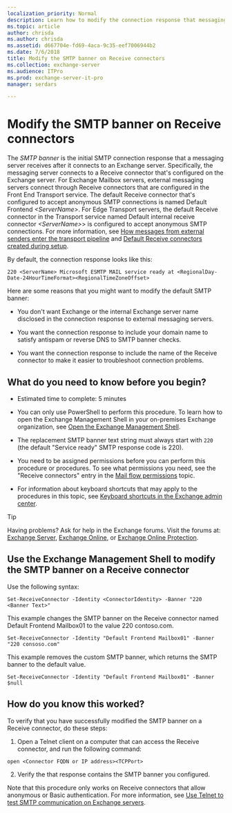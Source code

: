 ```yaml
---
localization_priority: Normal
description: Learn how to modify the connection response that messaging servers receive after connecting to an Exchange server 2016 or 2019.
ms.topic: article
author: chrisda
ms.author: chrisda
ms.assetid: d667704e-fd69-4aca-9c35-eef7006944b2
ms.date: 7/6/2018
title: Modify the SMTP banner on Receive connectors
ms.collection: exchange-server
ms.audience: ITPro
ms.prod: exchange-server-it-pro
manager: serdars

---
```


# Modify the SMTP banner on Receive connectors

The *SMTP banner* is the initial SMTP connection response that a messaging server receives after it connects to an Exchange server. Specifically, the messaging server connects to a Receive connector that's configured on the Exchange server. For Exchange Mailbox servers, external messaging servers connect through Receive connectors that are configured in the Front End Transport service. The default Receive connector that's configured to accept anonymous SMTP connections is named Default Frontend _\<ServerName\>_. For Edge Transport servers, the default Receive connector in the Transport service named Default internal receive connector _\<ServerName\>_\> is configured to accept anonymous SMTP connections. For more information, see [How messages from external senders enter the transport pipeline](../../mail-flow/mail-flow.md#Inbound) and [Default Receive connectors created during setup](receive-connectors.md#DefaultConnectors).

By default, the connection response looks like this:

 `220 <ServerName> Microsoft ESMTP MAIL service ready at <RegionalDay-Date-24HourTimeFormat><RegionalTimeZoneOffset>`

Here are some reasons that you might want to modify the default SMTP banner:

- You don't want Exchange or the internal Exchange server name disclosed in the connection response to external messaging servers.

- You want the connection response to include your domain name to satisfy antispam or reverse DNS to SMTP banner checks.

- You want the connection response to include the name of the Receive connector to make it easier to troubleshoot connection problems.

## What do you need to know before you begin?

- Estimated time to complete: 5 minutes

- You can only use PowerShell to perform this procedure. To learn how to open the Exchange Management Shell in your on-premises Exchange organization, see [Open the Exchange Management Shell](https://docs.microsoft.com/powershell/exchange/exchange-server/open-the-exchange-management-shell).

- The replacement SMTP banner text string must always start with `220` (the default "Service ready" SMTP response code is 220).

- You need to be assigned permissions before you can perform this procedure or procedures. To see what permissions you need, see the "Receive connectors" entry in the [Mail flow permissions](../../permissions/feature-permissions/mail-flow-permissions.md) topic.

- For information about keyboard shortcuts that may apply to the procedures in this topic, see [Keyboard shortcuts in the Exchange admin center](../../about-documentation/exchange-admin-center-keyboard-shortcuts.md).

> [!TIP]
> Having problems? Ask for help in the Exchange forums. Visit the forums at: [Exchange Server](https://go.microsoft.com/fwlink/p/?linkId=60612), [Exchange Online](https://go.microsoft.com/fwlink/p/?linkId=267542), or [Exchange Online Protection](https://go.microsoft.com/fwlink/p/?linkId=285351).

## Use the Exchange Management Shell to modify the SMTP banner on a Receive connector

Use the following syntax:

```
Set-ReceiveConnector -Identity <ConnectorIdentity> -Banner "220 <Banner Text>"
```

This example changes the SMTP banner on the Receive connector named Default Frontend Mailbox01 to the value 220 contoso.com.

```
Set-ReceiveConnector -Identity "Default Frontend Mailbox01" -Banner "220 consoso.com"
```

This example removes the custom SMTP banner, which returns the SMTP banner to the default value.

```
Set-ReceiveConnector -Identity "Default Frontend Mailbox01" -Banner $null
```

## How do you know this worked?

To verify that you have successfully modified the SMTP banner on a Receive connector, do these steps:

1. Open a Telnet client on a computer that can access the Receive connector, and run the following command:

  ```
  open <Connector FQDN or IP address><TCPPort>
  ```

2. Verify the that response contains the SMTP banner you configured.

Note that this procedure only works on Receive connectors that allow anonymous or Basic authentication. For more information, see [Use Telnet to test SMTP communication on Exchange servers](../../mail-flow/test-smtp-with-telnet.md).



